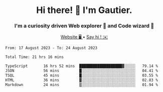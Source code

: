 <h1 align="center">Hi there! 👋 I'm Gautier.</h1>
<h3 align="center">I'm a curiosity driven Web explorer 🚀 and Code wizard 🧙</h3>

<p align="center">
  <a href="https://xisabla.github.io/">Website 🖥️ </a> •
  <a href="mailto:xisabla.dev@gmail.com">Say hi ! ✉️</a>
</p>

<!--START_SECTION:waka-->

```txt
From: 17 August 2023 - To: 24 August 2023

Total Time: 21 hrs 16 mins

TypeScript       16 hrs 52 mins  ███████████████████▓░░░░░   79.14 %
JSON             56 mins         █░░░░░░░░░░░░░░░░░░░░░░░░   04.41 %
TSQL             45 mins         █░░░░░░░░░░░░░░░░░░░░░░░░   03.55 %
HTML             36 mins         ▓░░░░░░░░░░░░░░░░░░░░░░░░   02.83 %
Markdown         24 mins         ▒░░░░░░░░░░░░░░░░░░░░░░░░   01.94 %
```

<!--END_SECTION:waka-->
